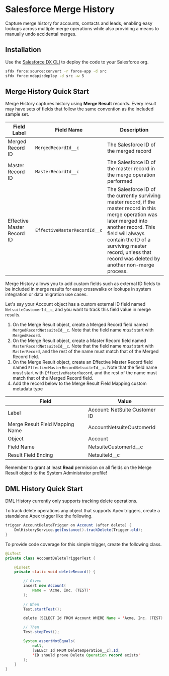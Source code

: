 # Salesforce Merge History

Capture merge history for accounts, contacts and leads, enabling easy lookups
across multiple merge operations while also providing a means
to manually undo accidental merges.

## Installation

Use the [Salesforce DX CLI][1] to deploy the code to your Salesforce org.

```bash
sfdx force:source:convert -r force-app -d src
sfdx force:mdapi:deploy -d src -w 5
```

[1]: https://developer.salesforce.com/tools/sfdxcli

## Merge History Quick Start

Merge History captures history using **Merge Result** records. Every result
may have sets of fields that follow the same convention as the included
sample set.

Field Label | Field Name | Description
----------- | ---------- | -----------
Merged Record ID | `MergedRecordId__c` | The Salesforce ID of the merged record
Master Record ID | `MasterRecordId__c` | The Salesforce ID of the master record in the merge operation performed
Effective Master Record ID | `EffectiveMasterRecordId__c` | The Salesforce ID of the currently surviving master record, if the master record in this merge operation was later merged into another record. This field will always contain the ID of a surviving master record, unless that record was deleted by another non-merge process.

Merge History allows you to add custom fields such as external ID fields
to be included in merge results for easy crosswalks or lookups
in system integration or data migration use cases.

Let's say your Account object has a custom external ID field
named `NetsuiteCustomerId__c`, and you want to track this field value
in merge results.

1. On the Merge Result object, create a Merged Record field named `MergedRecordNetsuiteId__c`. Note that the field name _must_ start with `MergedRecord`.
2. On the Merge Result object, create a Master Record field named `MasterRecordNetsuiteId__c`. Note that the field name _must_ start with `MasterRecord`, and the rest of the name must match that of the Merged Record field.
3. On the Merge Result object, create an Effective Master Record field named `EffectiveMasterRecordNetsuiteId__c`. Note that the field name _must_ start with `EffectiveMasterRecord`, and the rest of the name must match that of the Merged Record field.
4. Add the record below to the Merge Result Field Mapping custom metadata type

Field | Value
----- | -----
Label | Account: NetSuite Customer ID
Merge Result Field Mapping Name | AccountNetsuiteCustomerId
Object | Account
Field Name | NetsuiteCustomerId__c
Result Field Ending | NetsuiteId__c

Remember to grant at least **Read** permission on all fields
on the Merge Result object to the System Administrator profile!

## DML History Quick Start

DML History currently only supports tracking delete operations.

To track delete operations any object that supports Apex triggers,
create a standalone  Apex trigger like the following.

```java
trigger AccountDeleteTrigger on Account (after delete) {
    DmlHistoryService.getInstance().trackDelete(Trigger.old);
}
```

To provide code coverage for this simple trigger, create the following class.

```java
@isTest
private class AccountDeleteTriggerTest {

    @isTest
    private static void deleteRecord() {

        // Given
        insert new Account(
            Name = 'Acme, Inc. (TEST)'
        );
        
        // When
        Test.startTest();

        delete [SELECT Id FROM Account WHERE Name = 'Acme, Inc. (TEST)'];

        // Then
        Test.stopTest();

        System.assertNotEquals(
            null,
            [SELECT Id FROM DeleteOperation__c].Id,
            'ID should prove Delete Operation record exists'
        );
    }
}
```

